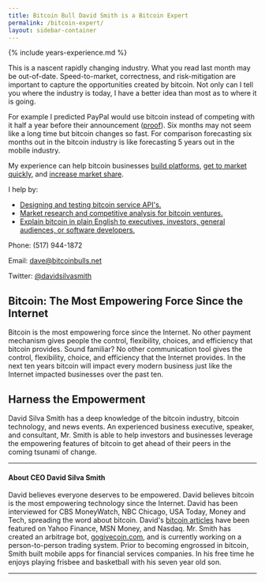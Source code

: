 ```yaml
---
title: Bitcoin Bull David Smith is a Bitcoin Expert
permalink: /bitcoin-expert/
layout: sidebar-container
---
```


{% include years-experience.md %}

This is a nascent rapidly changing industry. What you read last month may be out-of-date. Speed-to-market, correctness, and risk-mitigation are important to capture the opportunities created by bitcoin. Not only can I tell you where the industry is today, I have a better idea than most as to where it is going. 

For example I predicted PayPal would use bitcoin instead of competing with it half a year before their announcement ([proof](http://www.benzinga.com/news/14/03/4409527/paypal-should-use-bitcoin-not-compete)). Six months may not seem like a long time but bitcoin changes so fast. For comparison forecasting six months out in the bitcoin industry is like forecasting 5 years out in the mobile industry.

My experience can help bitcoin businesses [build platforms](/bitcoin-expert/api-architect/), [get to market quickly](/bitcoin-expert/consultant/), and [increase market share](/bitcoin-expert/educator/).

I help by:

* [Designing and testing bitcoin service API's.](/bitcoin-expert/api-architect/)
* [Market research and competitive analysis for bitcoin ventures.](/bitcoin-expert/consultant/)
* [Explain bitcoin in plain English to executives, investors, general audiences, or software developers.](/bitcoin-expert/educator/)


Phone: (517) 944-1872

Email: <dave@bitcoinbulls.net>

Twitter: [@davidsilvasmith](http://www.twitter.com/davidsilvasmith)

## Bitcoin: The Most Empowering Force Since the Internet

Bitcoin is the most empowering force since the Internet. No other payment mechanism gives people the control, flexibility, choices, and efficiency that bitcoin provides. Sound familiar? No other communication tool gives the control, flexibility, choice, and efficiency that the Internet provides. In the next ten years bitcoin will impact every modern business just like the Internet impacted businesses over the past ten.

## Harness the Empowerment

David Silva Smith has a deep knowledge of the bitcoin industry, bitcoin technology, and news events. An experienced business executive, speaker, and consultant, Mr. Smith is able to help investors and businesses leverage the empowering features of bitcoin to get ahead of their peers in the coming tsunami of change.

---

#### About CEO David Silva Smith

David believes everyone deserves to be empowered. David believes bitcoin is the most empowering technology since the Internet. David has been interviewed for CBS MoneyWatch, NBC Chicago, USA Today, Money and Tech, spreading the word about bitcoin. David's [bitcoin articles](http://www.benzinga.com/author/david-smith) have been featured on Yahoo Finance, MSN Money, and Nasdaq. Mr. Smith has created an arbitrage bot, [gogivecoin.com](http://www.gogivecoin.com), and is currently working on a person-to-person trading system. Prior to becoming engrossed in bitcoin, Smith built mobile apps for financial services companies. In his free time he enjoys playing frisbee and basketball with his seven year old son.

---